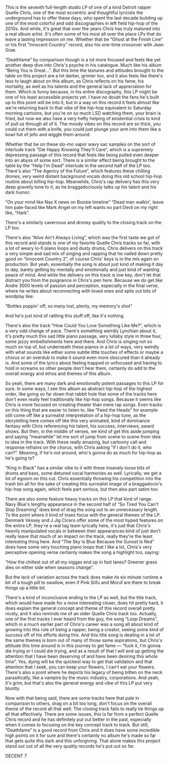 This is the seventh full-length studio LP of one of a kind Detroit rapper Quelle Chris, one of the most eccentric and thoughtful lyricists the underground has to offer these days, who spent the last decade building up one of the most colorful and odd discographies in left field hip-hop of the 2010s. And while, it's great that over the years Chris has truly matured into a real album artist. It's often some of his most all over the place LPs that do leave a lasting impression on me. Whether that be “Ghost at the Finish Line” or his first “Innocent Country” record, also his one-time crossover with Jean Grae.

“Deathfame” by comparison though is a lot more focused and feels like yet another deep dive into Chris's psyche in his catalogue. Much like his album “Being You is Great…”. But this time the textures and attitudes brought to the table on this project are a lot darker, grimier too, and it also feels like there's less to laugh about on this album, as Chris reflects on his fame, his mortality, as well as his talents and the general lack of appreciation for them. Which is funny because, in his entire discography, this LP might be one of his least accessible projects yet. I have no doubt the fans he's built up to this point will be into it, but in a way on this record it feels almost like we're returning back to that vibe of the hip-hop equivalent to Saturday morning cartoons, but you're on so much LSD watching them, your brain is fried, but now we also have a very hefty helping of existential crisis to kind of pull us through all of it. The moody vibes on this record are so thick, you could cut them with a knife, you could just plunge your arm into them like a bowl full of jello and wiggle them around.

Whether that be on these slo-mo vapor wavy sac samples on the sort of interlude track “Die Happy Knowing They'll Care”, which is a supremely depressing passage of this record that feels like being pulled even deeper into an abyss of some sort. There is a similar effect being brought to the table by the “Help I'm Dead” interlude in the second half of the LP too. There's also “The Agency of the Future”, which features these chilling drones, very weird distant background vocals doing this old school hip-hop routine about killing hip-hop. Meanwhile, Chris's rap delivery has this very deep gravelly tone to it, as he braggadociously talks up his talent and his dark humor:

“On your mind like Nas X news on Boosie timeline”
“Dead man walkin', leave him pale-faced like Mark Angel on my left wants no part
Devil on my right like, “Hark”.

There's a similarly cavernous and droney quality to the closing track on the LP too.

There's also “Alive Ain't Always Living”, which was the first taste we got of this record and stands is one of my favorite Quelle Chris tracks so far, with a lot of weary lo-fi piano loops and dusty drums, Chris delivers on this track a very simple and sad mix of singing and rapping that he nailed down pretty good on “Innocent Country 2”, of course Chris' keys is in the mix again on production. But yeah, essentially the song is about just kind of making it day to day, barely getting by mentally and emotionally and just kind of wanting peace of mind. And while the delivery on this track is low key, don't let that distract you from the poignance in Chris's pen here. Because we do get like Andre 3000 levels of passion and perception, especially in the final verse, where he writes about reconnecting with loved ones and spits out bits of wordplay like:

“Bottles poppin' off, so many lost, plenty, my memory's shot”

And he's just kind of rattling this stuff off, like it's nothing.

There's also the track “How Could You Love Something Like Me?”, which is a very odd change of pace. There's something weirdly Lynchian about it, it's pretty much this sad little piano passage, very lullaby style in three four, some jazzy embellishments here and there. And Chris is singing not so much on top of, but underneath these pianos in a lot of ways, very weirdly with what sounds like either some subtle little touches of effects or maybe a chorus or an overdub to make it sound even more obscured than it already is. And some of the lyrics about feeling trapped or unfocused and having to hold in screams so other people don't hear them, certainly do add to the overall energy and ethos and themes of this album.

So yeah, there are many dark and emotionally potent passages to this LP for sure. In some ways, I see this album as abstract hip-hop of the highest order, like going so far down that rabbit hole that some of the tracks here don't even really feel traditionally like hip-hop songs. Because it seems like Chris is more focused on creating theater than mere rap songs. Even tracks on this thing that are easier to listen to, like “Feed the Heads” for example still come off like a surrealist interpretation of a hip-hop tune, as the storytelling here comes off like this very animated, kind of dominance fantasy with Chris referencing his talent, his success, interviews, award shows. But then, in the middle of verses, we kind of get this aside jumping and saying “meanwhile” let me sort of jump from scene to scene from idea to idea in the track. With these really amazing, but cartoony call and response refrains on the chorus, with Chris asking “if I don't do it, who can?”. Meaning, if he's not around, who's gonna do as much for hip-hop as he's going to?

“King in Black” has a similar vibe to it with these insanely loose bits of drums and bass, some detuned vocal harmonies as well. Lyrically, we get a lot of egoism on this cut. Chris essentially throwing his competition into the trash bin all for the sake of creating this surrealist image of a braggadocio's hip-hop song again, which feels part serious, but then also part satire too.

There are also some feature heavy tracks on this LP that kind of range. Navy Blue's lengthy appearance in the second half of “So Tired You Can't Stop Dreaming” does kind of drag the song out to an unnecessary length. To the point where it kind of loses focus with the general themes of the LP. Denmark Vessey and J Jig Cicero offer some of the most hyped features on the entire LP, they're a real tag team lyrically here, it's just that Chris's heavily manipulated vocals in between their appearances kind of just don't really leave that much of an impact on the track, really they're the least interesting thing here. And “The Sky Is Blue Because the Sunset Is Red” does have some very touching piano loops that I like a lot, Chris's very perceptive opening verse certainly makes the song a highlight too, saying:

“How the chillest out of all my niggas end up in fast lanes?
Greener grass dies on either side when seasons change”.

But the lack of variation across the track does make its six minute runtime a bit of a tough pill to swallow, even if Pink Siifu and Moruf are there to break things up a little bit.

There's a kind of inconclusive ending to the LP as well, but the title track, which would have made for a more interesting closer, does hit pretty hard, it does explain the general concept and theme of this record overall pretty nicely, and it also reminds me of an older Quelle Chris track too. Actually, one of the first tracks I ever heard from the guy, the song “Loop Dreams”, which in a much earlier part of Chris's career was a song all about kind of growing into this role of being a rapper, being a creator, seeing some kind of success off of his efforts doing this. And this title song is dealing in a lot of the same themes is born out of many of those same aspirations, but Chris's attitude this time around is in this journey to get fame — “fuck it, I'm gonna die trying or I could die trying, and as a result of that I will end up getting the attention that I have been deserving of and have been desiring this whole time”. Yes, dying will be the quickest way to get that validation and that attention that I seek, you can keep your flowers, I can't eat your flowers. There's also a point where he depicts his legacy of being bitten on the neck parasitically, like a vampire by the music industry, corporations. And yeah, it's grim, but that's also the general energy and vibe of this LP put very bluntly.

Now with that being said, there are some tracks here that pale in comparison to others, drag on a bit too long, don't focus on the overall theme of the record all that well. The closing track fails to really tie things up all that effectively. There are some issues, this is far from a perfect Quelle Chris record and he has definitely put out better in the past, especially when it comes to focusing on the key concept track to track. But still, “Deathfame” is a good record from Chris and it does have some incredible high points on it for sure and there's certainly no album he's made so far that gets quite this dark and this unforgiving. That alone makes this project stand out out of all the very quality records he's put out so far.

DECENT 7
